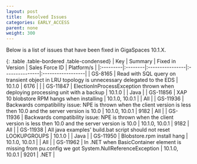 ```yaml
---
layout: post
title:  Resolved Issues
categories: EARLY_ACCESS
parent: none
weight: 300
---
```



Below is a list of issues that have been fixed in GigaSpaces 10.1.X.



{: .table .table-bordered .table-condensed}
| Key | Summary | Fixed in Version | Sales Force ID | Platform/s |
|:---------|:--------|:----------------|:---------------|:------------------|
| GS-8165  | Read with SQL query on transient object in LRU topology is unnecessary delegated to the EDS | 10.1.0 | 6176 |  |
| <nobr>GS-11847</nobr> | ElectionInProcessException thrown when deploying processing unit with a backup | 10.1.0 |  | Java |
| GS-11856 | XAP 10 blobstore RPM hangs when installing | 10.1.0, 10.0.1  |  | All |
| GS-11936 | Backwards compatibility issue: NPE is thrown when the client version is less then 10.0 and the server version is 10.0 | 10.1.0, 10.0.1 | 9182  | All |
| GS-11936 | Backwards compatibility issue: NPE is thrown when the client version is less then 10.0 and the server version is 10.0 | 10.1.0, 10.0.1 | 9182 | All |
| GS-11938 | All java examples' build.bat script should not reset LOOKUPGROUPS | 10.1.0 | | Java |
| GS-11950 | Blobstore.rpm install hang | 10.1.0, 10.0.1 |  | All |
| GS-11962 | In .NET when BasicContainer element is missing from pu.config we got System.NullReferenceException | 10.1.0, 10.0.1 | 9201  | .NET |
